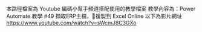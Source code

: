 本路徑檔案為 Youtube 編碼小幫手頻道搭配使用的教學檔案
教學內容為：Power Automate 教學 #49 擷取ERP主檔，複製到 Excel Online
以下為影片網址\
https://www.youtube.com/watch?v=sWcmJ8C3GXo
